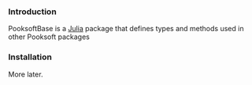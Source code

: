 ### Introduction
PooksoftBase is a [Julia](https://www.julialang.org) package that defines types and methods used in other Pooksoft packages

### Installation
More later.